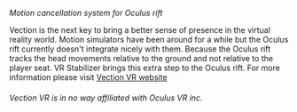 *Motion cancellation system for Oculus rift*

Vection is the next key to bring a better sense of presence in the virtual reality world. Motion simulators have been around for a while but the Oculus rift currently doesn't integrate nicely with them. Because the Oculus rift tracks the head movements relative to the ground and not relative to the player seat.
VR Stabilizer brings this extra step to the Oculus rift. For more information please visit [Vection VR website](http://www.vectionvr.com/)

###### *Vection VR is in no way affiliated with Oculus VR inc.* ######

